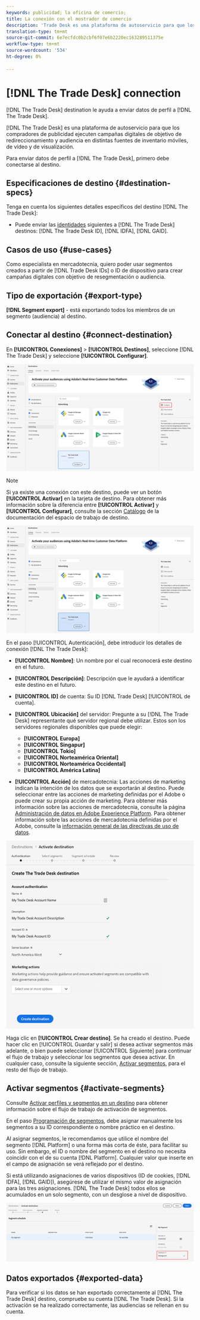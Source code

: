 ```yaml
---
keywords: publicidad; la oficina de comercio;
title: La conexión con el mostrador de comercio
description: 'Trade Desk es una plataforma de autoservicio para que los compradores de publicidad ejecuten campañas digitales de objetivo de redireccionamiento y audiencia en distintas fuentes de inventario de dispositivos móviles, de vídeo y de visualización. '
translation-type: tm+mt
source-git-commit: 6e7ecfdc0b2cbf6f07e6b2220ec163289511375e
workflow-type: tm+mt
source-wordcount: '534'
ht-degree: 0%

---
```



# [!DNL The Trade Desk] connection

[!DNL The Trade Desk] destination le ayuda a enviar datos de perfil a  [!DNL The Trade Desk].

[!DNL The Trade Desk] es una plataforma de autoservicio para que los compradores de publicidad ejecuten campañas digitales de objetivo de redireccionamiento y audiencia en distintas fuentes de inventario móviles, de vídeo y de visualización.

Para enviar datos de perfil a [!DNL The Trade Desk], primero debe conectarse al destino.

## Especificaciones de destino {#destination-specs}

Tenga en cuenta los siguientes detalles específicos del destino [!DNL The Trade Desk]:

* Puede enviar las [identidades](../../../identity-service/namespaces.md) siguientes a [!DNL The Trade Desk] destinos: [!DNL The Trade Desk ID], [!DNL IDFA], [!DNL GAID].

## Casos de uso {#use-cases}

Como especialista en mercadotecnia, quiero poder usar segmentos creados a partir de [!DNL Trade Desk IDs] o ID de dispositivo para crear campañas digitales con objetivo de resegmentación o audiencia.

## Tipo de exportación {#export-type}

**[!DNL Segment export]** - está exportando todos los miembros de un segmento (audiencia) al destino.

## Conectar al destino {#connect-destination}

En **[!UICONTROL Conexiones]** > **[!UICONTROL Destinos]**, seleccione [!DNL The Trade Desk] y seleccione **[!UICONTROL Configurar]**.

![Configurar El Destino De Escritorio Comercial](../../assets/catalog/advertising/tradedesk/configure.png)

>[!NOTE]
>
>Si ya existe una conexión con este destino, puede ver un botón **[!UICONTROL Activar]** en la tarjeta de destino. Para obtener más información sobre la diferencia entre **[!UICONTROL Activar]** y **[!UICONTROL Configurar]**, consulte la sección [Catálogo](../../ui/destinations-workspace.md#catalog) de la documentación del espacio de trabajo de destino.
>
>![Activar El Destino Del Escritorio Comercial](../../assets/catalog/advertising/tradedesk/activate.png)

En el paso [!UICONTROL Autenticación], debe introducir los detalles de conexión [!DNL The Trade Desk]:

* **[!UICONTROL Nombre]**: Un nombre por el cual reconocerá este destino en el futuro.
* **[!UICONTROL Descripción]**: Descripción que le ayudará a identificar este destino en el futuro.
* **[!UICONTROL ID]** de cuenta: Su ID  [!DNL Trade Desk] [!UICONTROL de cuenta].
* **[!UICONTROL Ubicación]** del servidor: Pregunte a su  [!DNL The Trade Desk] representante qué servidor regional debe utilizar. Estos son los servidores regionales disponibles que puede elegir:

   * **[!UICONTROL Europa]**
   * **[!UICONTROL Singapur]**
   * **[!UICONTROL Tokio]**
   * **[!UICONTROL Norteamérica Oriental]**
   * **[!UICONTROL Norteamérica Occidental]**
   * **[!UICONTROL América Latina]**

* **[!UICONTROL Acción]** de mercadotecnia: Las acciones de marketing indican la intención de los datos que se exportarán al destino. Puede seleccionar entre las acciones de marketing definidas por el Adobe o puede crear su propia acción de marketing. Para obtener más información sobre las acciones de mercadotecnia, consulte la página [Administración de datos en Adobe Experience Platform](../../../data-governance/policies/overview.md). Para obtener información sobre las acciones de mercadotecnia definidas por el Adobe, consulte la [información general de las directivas de uso de datos](../../../data-governance/policies/overview.md).

![Paso de autenticación de asistencia técnica](../../assets/catalog/advertising/tradedesk/authenticate.png)

Haga clic en **[!UICONTROL Crear destino]**. Se ha creado el destino. Puede hacer clic en [!UICONTROL Guardar y salir] si desea activar segmentos más adelante, o bien puede seleccionar [!UICONTROL Siguiente] para continuar el flujo de trabajo y seleccionar los segmentos que desea activar. En cualquier caso, consulte la siguiente sección, [Activar segmentos](#activate-segments), para el resto del flujo de trabajo.

## Activar segmentos {#activate-segments}

Consulte [Activar perfiles y segmentos en un destino](../../ui/activate-destinations.md#select-attributes) para obtener información sobre el flujo de trabajo de activación de segmentos.

En el paso [Programación de segmentos](../../ui/activate-destinations.md#segment-schedule), debe asignar manualmente los segmentos a su ID correspondiente o nombre práctico en el destino.

Al asignar segmentos, le recomendamos que utilice el nombre del segmento [!DNL Platform] o una forma más corta de éste, para facilitar su uso. Sin embargo, el ID o nombre del segmento en el destino no necesita coincidir con el de su cuenta [!DNL Platform]. Cualquier valor que inserte en el campo de asignación se verá reflejado por el destino.

Si está utilizando asignaciones de varios dispositivos (ID de cookies, [!DNL IDFA], [!DNL GAID]), asegúrese de utilizar el mismo valor de asignación para las tres asignaciones. [!DNL The Trade Desk] todos ellos se acumulados en un solo segmento, con un desglose a nivel de dispositivo.

![ID de asignación de segmentos](../../assets/common/segment-mapping-id.png)

## Datos exportados {#exported-data}

Para verificar si los datos se han exportado correctamente al [!DNL The Trade Desk] destino, compruebe su cuenta [!DNL The Trade Desk]. Si la activación se ha realizado correctamente, las audiencias se rellenan en su cuenta.
